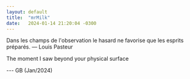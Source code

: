 ```yaml
---
layout: default
title:  "mrMilk"
date:   2024-01-14 21:20:04 -0300
---
```


Dans les champs de l'observation le hasard ne favorise que les esprits préparés.
— Louis Pasteur

The moment I saw beyond your physical surface

--- GB (Jan/2024)
